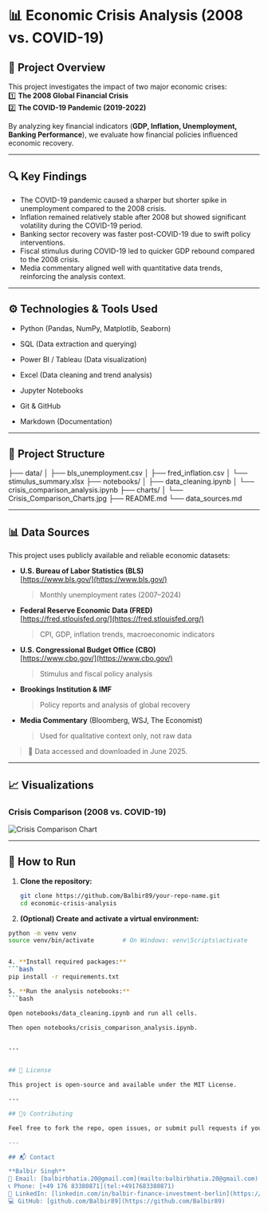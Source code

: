 # 📊 Economic Crisis Analysis (2008 vs. COVID-19)  

## 📌 Project Overview  
This project investigates the impact of two major economic crises:  
1️⃣ **The 2008 Global Financial Crisis**  
2️⃣ **The COVID-19 Pandemic (2019-2022)**  

By analyzing key financial indicators (**GDP, Inflation, Unemployment, Banking Performance**), we evaluate how financial policies influenced economic recovery.  

---
## 🔍 Key Findings

- The COVID-19 pandemic caused a sharper but shorter spike in unemployment compared to the 2008 crisis.  
- Inflation remained relatively stable after 2008 but showed significant volatility during the COVID-19 period.  
- Banking sector recovery was faster post-COVID-19 due to swift policy interventions.  
- Fiscal stimulus during COVID-19 led to quicker GDP rebound compared to the 2008 crisis.  
- Media commentary aligned well with quantitative data trends, reinforcing the analysis context.

---

## ⚙️ Technologies & Tools Used

- Python (Pandas, NumPy, Matplotlib, Seaborn)

- SQL (Data extraction and querying)

- Power BI / Tableau (Data visualization)

- Excel (Data cleaning and trend analysis)

- Jupyter Notebooks

- Git & GitHub

- Markdown (Documentation)

---

## 📂 Project Structure  
├── data/
│ ├── bls_unemployment.csv
│ ├── fred_inflation.csv
│ └── stimulus_summary.xlsx
├── notebooks/
│ ├── data_cleaning.ipynb
│ └── crisis_comparison_analysis.ipynb
├── charts/
│ └── Crisis_Comparison_Charts.jpg
├── README.md
└── data_sources.md

---

## 📊 Data Sources

This project uses publicly available and reliable economic datasets:

- **U.S. Bureau of Labor Statistics (BLS)**  
  [https://www.bls.gov/](https://www.bls.gov/)  
  > Monthly unemployment rates (2007–2024)

- **Federal Reserve Economic Data (FRED)**  
  [https://fred.stlouisfed.org/](https://fred.stlouisfed.org/)  
  > CPI, GDP, inflation trends, macroeconomic indicators

- **U.S. Congressional Budget Office (CBO)**  
  [https://www.cbo.gov/](https://www.cbo.gov/)  
  > Stimulus and fiscal policy analysis

- **Brookings Institution & IMF**  
  > Policy reports and analysis of global recovery

- **Media Commentary** (Bloomberg, WSJ, The Economist)  
  > Used for qualitative context only, not raw data

> 📌 Data accessed and downloaded in June 2025.

---

## 📈 Visualizations

### Crisis Comparison (2008 vs. COVID-19)

![Crisis Comparison Chart](charts/Crisis_Comparison_Charts.jpg)

---

## 🚀 How to Run

1. **Clone the repository:**
   ```bash
   git clone https://github.com/Balbir89/your-repo-name.git
   cd economic-crisis-analysis

2. **(Optional) Create and activate a virtual environment:**
  ```bash  
python -m venv venv
source venv/bin/activate        # On Windows: venv\Scripts\activate


4. **Install required packages:**
```bash
pip install -r requirements.txt

5. **Run the analysis notebooks:**
```bash

Open notebooks/data_cleaning.ipynb and run all cells.

Then open notebooks/crisis_comparison_analysis.ipynb.


---


## 📄 License

This project is open-source and available under the MIT License.

---

## 🙋‍♀️ Contributing

Feel free to fork the repo, open issues, or submit pull requests if you'd like to expand the analysis (e.g., global comparison, more datasets).

---

## 📬 Contact

**Balbir Singh**  
📧 Email: [balbirbhatia.20@gmail.com](mailto:balbirbhatia.20@gmail.com)  
📞 Phone: [+49 176 83380871](tel:+4917683380871)  
🔗 LinkedIn: [linkedin.com/in/balbir-finance-investment-berlin](https://www.linkedin.com/in/balbir-finance-investment-berlin/)  
💻 GitHub: [github.com/Balbir89](https://github.com/Balbir89)

